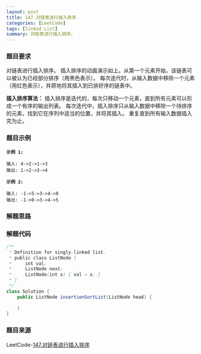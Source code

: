 ```yaml
---
layout: post
title: 147.对链表进行插入排序
categories: [LeetCode]
tags: [linked List]
summary: 对链表进行插入排序。
---
```


### 题目要求
对链表进行插入排序。
插入排序的动画演示如上。从第一个元素开始，该链表可以被认为已经部分排序（用黑色表示）。
每次迭代时，从输入数据中移除一个元素（用红色表示），并原地将其插入到已排好序的链表中。

**插入排序算法：**
插入排序是迭代的，每次只移动一个元素，直到所有元素可以形成一个有序的输出列表。
每次迭代中，插入排序只从输入数据中移除一个待排序的元素，找到它在序列中适当的位置，并将其插入。
重复直到所有输入数据插入完为止。

### 题目示例
**`示例 1:`**
```
输入: 4->2->1->3
输出: 1->2->3->4
```

**`示例 2:`**
```
输入: -1->5->3->4->0
输出: -1->0->3->4->5
```

### 解题思路


### 解题代码
```java
/**
 * Definition for singly-linked list.
 * public class ListNode {
 *     int val;
 *     ListNode next;
 *     ListNode(int x) { val = x; }
 * }
 */
class Solution {
    public ListNode insertionSortList(ListNode head) {
        
    }
}
```

### 题目来源
LeetCode-[147.对链表进行插入排序](https://leetcode-cn.com/problems/insertion-sort-list/)
